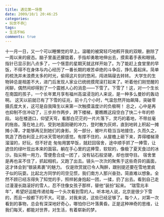 ```yaml
---
title: 遇见第一场雪
date: 2009/10/1 20:46:25
categories:
- 玩世不恭🎻
tags:
- 生活不NG
comments: true
---
```


十一月一日，又一个可以睡懒觉的早上。温暖的被窝轻巧地孵开我的双眼，删除了一周以来的疲态。脑子里虽还朦胧着，手指却勇敢地伸出去，摸索着手表和眼镜。
指针已显示到八点多了，一个惬意的星期天就这样开始了。为了能赶上食堂里的早饭，不得不在身体与内心经历了一番长期的艰苦卓绝的斗争后，挣扎着起床。简单的梳洗并未浪费太多的时光，偷得这片刻的悠闲，闯进隔寑去转转。
大学生的生物钟总是相差不大，进门后发现人家业已统统摸爬滚打起来了。听着他们刚觉醒的闲聊，偶然间却得到了一个震撼人心的消息——下雪了。下雪了！这，对一个生长在南国的孩子，一个长年累月享有福州高温浸泡的人来说，是一种多么曼妙的轰动啊。
这天以前就已有了下雪的征兆，前十几个小时，气温忽然开始飙降，突破零摄氏度大关，这可是自我降生以来第一次触摸温度计的负极啊！
总之，心中是再也抑制不住冲动了，三步并作两步，跨下楼梯，要瞧瞧这段空白了快二十年的桥段。
站在楼道口，仰望天穹，看那白茫茫的一片片落下，灵巧的着地，不带丝毫的拖沓。落在地上的，受到地面刚硬的冲力，登时散为灰烬，直到地转上积起一摊摊小潭，才能够再见到她们的身影。另一部分，被叶片稳当当地接住，久而久之，筑造了西伯利亚上的冰天雪地的感觉。有撑不住的，从屋檐上砸下来，弄得楼梯滑溜溜的，好玩，但不好走
匆匆用罢早饭，就赶回宿舍，途中顺手抓了一捧雪，让遮住的绿叶现出本来的面容。躺在手心里的这捧雪，软软的，像极了夏天食过的冰沙。指尖稍一用力，雪便愈合成一团了，没有钻石般坚硬，却也很夺目。
宿舍里是再也呆不住了，抓起相机，又跑了出去。镜头一次次的聚焦于这些奇异的画面，这才体会到“银装素裹”的魅力。
仅是欣赏就已令人陶醉，跟别提还要在雪地里疯子似的玩耍。比起北方同学的司空见惯，我们南方人那兴奋劲，简直难以想象。全然不顾已经冻得失了知觉的手，照样躬身抱起一团，一揉，扔了出去。看到自己走过漫漫长路滚好的雪人，忍不住像女孩子那样，替他“装扮”起来。
“瑞雪兆丰年”，希望好运能传递给每一个头次看到雪的人。听本地人说，北京是很少下雪的，而且一般都下的不大。可是，对我来说，这些已经足够了。每个人，对第一次看到的事物，总会有深深地好奇心，哪怕你已叶落黄昏。正是这种神奇的思维，让我们每天，都能对世界，对生活，有着崭新的梦。

